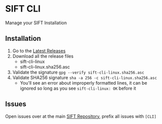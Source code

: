 # SIFT CLI

Manage your SIFT Installation

## Installation

1. Go to the [Latest Releases](https://github.com/sans-dfir/sift-cli/releases/latest)
2. Download all the release files
    * sift-cli-linux
    * sift-cli-linux.sha256.asc
3. Validate the signature `gpg --verify sift-cli-linux.sha256.asc`
4. Validate SHA256 signature `sha -a 256 -c sift-cli-linux.sha256.asc`
    * You'll see an error about improperly formatted lines, it
      can be ignored so long as you see `sift-cli-linux: OK` before it

## Issues

Open issues over at the main [SIFT Repository](https://github.com/sans-dfir/sift/issues), prefix all issues with `[CLI]`

